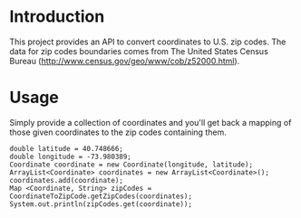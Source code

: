 # Introduction

This project provides an API to convert coordinates to U.S. zip codes. The data for zip codes boundaries comes from The United States Census Bureau (http://www.census.gov/geo/www/cob/z52000.html).

# Usage

Simply provide a collection of coordinates and you'll get back a mapping of those given coordinates to the zip codes containing them.

    double latitude = 40.748666;
    double longitude = -73.980389;
    Coordinate coordinate = new Coordinate(longitude, latitude);
    ArrayList<Coordinate> coordinates = new ArrayList<Coordinate>();
    coordinates.add(coordinate);
    Map <Coordinate, String> zipCodes = CoordinateToZipCode.getZipCodes(coordinates);
    System.out.println(zipCodes.get(coordinate));

